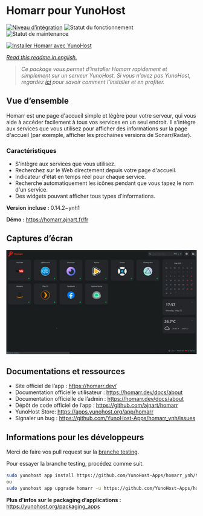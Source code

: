<!--
N.B.: This README was automatically generated by https://github.com/YunoHost/apps/tree/master/tools/README-generator
It shall NOT be edited by hand.
-->

# Homarr pour YunoHost

[![Niveau d’intégration](https://dash.yunohost.org/integration/homarr.svg)](https://dash.yunohost.org/appci/app/homarr) ![Statut du fonctionnement](https://ci-apps.yunohost.org/ci/badges/homarr.status.svg) ![Statut de maintenance](https://ci-apps.yunohost.org/ci/badges/homarr.maintain.svg)

[![Installer Homarr avec YunoHost](https://install-app.yunohost.org/install-with-yunohost.svg)](https://install-app.yunohost.org/?app=homarr)

*[Read this readme in english.](./README.md)*

> *Ce package vous permet d’installer Homarr rapidement et simplement sur un serveur YunoHost.
Si vous n’avez pas YunoHost, regardez [ici](https://yunohost.org/#/install) pour savoir comment l’installer et en profiter.*

## Vue d’ensemble

Homarr est une page d'accueil simple et légère pour votre serveur, qui vous aide à accéder facilement à tous vos services en un seul endroit.
Il s'intègre aux services que vous utilisez pour afficher des informations sur la page d'accueil (par exemple, afficher les prochaines versions de Sonarr/Radar).

### Caractéristiques

- S'intègre aux services que vous utilisez.
- Recherchez sur le Web directement depuis votre page d'accueil.
- Indicateur d'état en temps réel pour chaque service.
- Recherche automatiquement les icônes pendant que vous tapez le nom d'un service.
- Des widgets pouvant afficher tous types d'informations.


**Version incluse :** 0.14.2~ynh1

**Démo :** https://homarr.ajnart.fr/fr

## Captures d’écran

![Capture d’écran de Homarr](./doc/screenshots/screenshot.png)

## Documentations et ressources

* Site officiel de l’app : <https://homarr.dev/>
* Documentation officielle utilisateur : <https://homarr.dev/docs/about>
* Documentation officielle de l’admin : <https://homarr.dev/docs/about>
* Dépôt de code officiel de l’app : <https://github.com/ajnart/homarr>
* YunoHost Store: <https://apps.yunohost.org/app/homarr>
* Signaler un bug : <https://github.com/YunoHost-Apps/homarr_ynh/issues>

## Informations pour les développeurs

Merci de faire vos pull request sur la [branche testing](https://github.com/YunoHost-Apps/homarr_ynh/tree/testing).

Pour essayer la branche testing, procédez comme suit.

``` bash
sudo yunohost app install https://github.com/YunoHost-Apps/homarr_ynh/tree/testing --debug
ou
sudo yunohost app upgrade homarr -u https://github.com/YunoHost-Apps/homarr_ynh/tree/testing --debug
```

**Plus d’infos sur le packaging d’applications :** <https://yunohost.org/packaging_apps>
